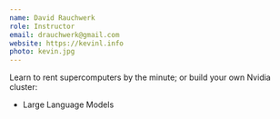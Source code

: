 ```yaml
---
name: David Rauchwerk
role: Instructor
email: drauchwerk@gmail.com
website: https://kevinl.info
photo: kevin.jpg
---
```


Learn to rent supercomputers by the minute; or build your own Nvidia cluster: 
- Large Language Models
